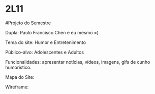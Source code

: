 # 2L11

#Projeto do Semestre

Dupla: Paulo Francisco Chen e eu mesmo =)

Tema do site: Humor e Entretenimento  

Público-alvo: Adolescentes e Adultos

Funcionalidades: apresentar notícias, vídeos, imagens, gifs de cunho humoristico.

Mapa do Site:

Wireframe:

